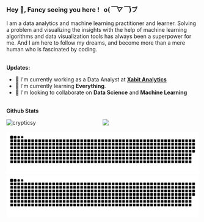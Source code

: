 ### Hey 👋, Fancy seeing you here ! &nbsp; o(*￣▽￣*)ブ

I am a data analytics and machine learning practitioner and learner. Solving a problem and visualizing the insights with the help of machine learning algorithms and data visualization tools has always been a superpower for me. And I am here to follow my dreams, and become more than a mere human who is fascinated by coding.
<br/> <br/> 

**Updates:**
- 🔭 I'm currently working as a Data Analyst at [**Xabit Analytics**](https://xabitanalytics.com/)
- 🌱 I'm currently learning **Everything**. 
- 👯 I'm looking to collaborate on **Data Science** and **Machine Learning**
<br/> <br/> 

**Github Stats**

<img  align="left" width="50%" src="https://github-readme-stats.vercel.app/api?username=crypticsy&&count_private=true&show_icons=true&bg_color=0D1117,0D1117,0D1117&title_color=fff&text_color=929292&icon_color=F1E05A" alt="crypticsy" />

<img width="42%" src="https://github-readme-stats.vercel.app/api/top-langs/?username=crypticsy&layout=compact&bg_color=0D1117,0D1117,0D1117&title_color=fff&text_color=929292" />


![github contribution grid snake animation](https://raw.githubusercontent.com/crypticsy/crypticsy/output/github-contribution-grid-snake-dark.svg#gh-dark-mode-only)![github contribution grid snake animation](https://raw.githubusercontent.com/crypticsy/crypticsy/output/github-contribution-grid-snake.svg#gh-light-mode-only)




<!--
**crypticsy/crypticsy** is a ✨ _special_ ✨ repository because its `README.md` (this file) appears on your GitHub profile.

Here are some ideas to get you started:

- 🔭 I’m currently working on ...
- 🌱 I’m currently learning ...
- 👯 I’m looking to collaborate on ...
- 🤔 I’m looking for help with ...
- 💬 Ask me about ...
- 📫 How to reach me: ...
- 😄 Pronouns: ...
- ⚡ Fun fact: ...
-->
